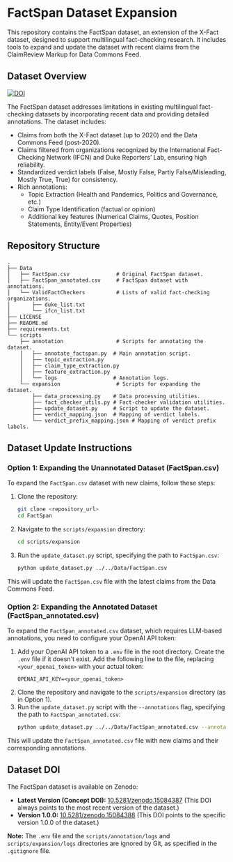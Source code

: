 # FactSpan Dataset Expansion

This repository contains the FactSpan dataset, an extension of the X-Fact dataset, designed to support multilingual fact-checking research. It includes tools to expand and update the dataset with recent claims from the ClaimReview Markup for Data Commons Feed.

## Dataset Overview
[![DOI](https://zenodo.org/badge/DOI/10.5281/zenodo.15084388.svg)](https://doi.org/10.5281/zenodo.15084388)

The FactSpan dataset addresses limitations in existing multilingual fact-checking datasets by incorporating recent data and providing detailed annotations. The dataset includes:

-   Claims from both the X-Fact dataset (up to 2020) and the Data Commons Feed (post-2020).
-   Claims filtered from organizations recognized by the International Fact-Checking Network (IFCN) and Duke Reporters’ Lab, ensuring high reliability.
-   Standardized verdict labels (False, Mostly False, Partly False/Misleading, Mostly True, True) for consistency.
-   Rich annotations:
    - Topic Extraction (Health and Pandemics, Politics and Governance, etc.)
    - Claim Type Identification (factual or opinion)
    - Additional key features (Numerical Claims, Quotes, Position Statements, Entity/Event Properties)

## Repository Structure
````
.
├── Data
│   ├── FactSpan.csv               # Original FactSpan dataset.
│   ├── FactSpan_annotated.csv     # FactSpan dataset with annotations.
│   └── ValidFactCheckers          # Lists of valid fact-checking organizations.
│       ├── duke_list.txt
│       └── ifcn_list.txt
├── LICENSE
├── README.md
├── requirements.txt
└── scripts
    ├── annotation                 # Scripts for annotating the dataset.
    │   ├── annotate_factspan.py  # Main annotation script.
    │   ├── topic_extraction.py
    │   ├── claim_type_extraction.py
    │   ├── feature_extraction.py
    │   └── logs                  # Annotation logs.
    └── expansion                  # Scripts for expanding the dataset.
        ├── data_processing.py    # Data processing utilities.
        ├── fact_checker_utils.py # Fact-checker validation utilities.
        ├── update_dataset.py     # Script to update the dataset.
        ├── verdict_mapping.json  # Mapping of verdict labels.
        └── verdict_prefix_mapping.json # Mapping of verdict prefix labels.
````
## Dataset Update Instructions

### Option 1: Expanding the Unannotated Dataset (FactSpan.csv)

To expand the `FactSpan.csv` dataset with new claims, follow these steps:

1.  Clone the repository:
    ```bash
    git clone <repository_url>
    cd FactSpan
    ```
2.  Navigate to the `scripts/expansion` directory:
    ```bash
    cd scripts/expansion
    ```
3.  Run the `update_dataset.py` script, specifying the path to `FactSpan.csv`:
    ```bash
    python update_dataset.py ../../Data/FactSpan.csv
    ```

This will update the `FactSpan.csv` file with the latest claims from the Data Commons Feed.

### Option 2: Expanding the Annotated Dataset (FactSpan_annotated.csv)

To expand the `FactSpan_annotated.csv` dataset, which requires LLM-based annotations, you need to configure your OpenAI API token:

1.  Add your OpenAI API token to a `.env` file in the root directory. Create the `.env` file if it doesn't exist. Add the following line to the file, replacing `<your_openai_token>` with your actual token:
    ```
    OPENAI_API_KEY=<your_openai_token>
    ```
2.  Clone the repository and navigate to the `scripts/expansion` directory (as in Option 1).
3.  Run the `update_dataset.py` script with the `--annotations` flag, specifying the path to `FactSpan_annotated.csv`:
    ```bash
    python update_dataset.py ../../Data/FactSpan_annotated.csv --annotations
    ```

This will update the `FactSpan_annotated.csv` file with new claims and their corresponding annotations.
## Dataset DOI

The FactSpan dataset is available on Zenodo:

* **Latest Version (Concept DOI):** [10.5281/zenodo.15084387](https://doi.org/10.5281/zenodo.15084387) (This DOI always points to the most recent version of the dataset.)
* **Version 1.0.0:** [10.5281/zenodo.15084388](https://doi.org/10.5281/zenodo.15084388) (This DOI points to the specific version 1.0.0 of the dataset.)

**Note:** The `.env` file and the `scripts/annotation/logs` and `scripts/expansion/logs` directories are ignored by Git, as specified in the `.gitignore` file.